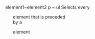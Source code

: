 element1~element2
    p ~ ul
    Selects every <ul> element that is preceded  
    by a <p> element  

